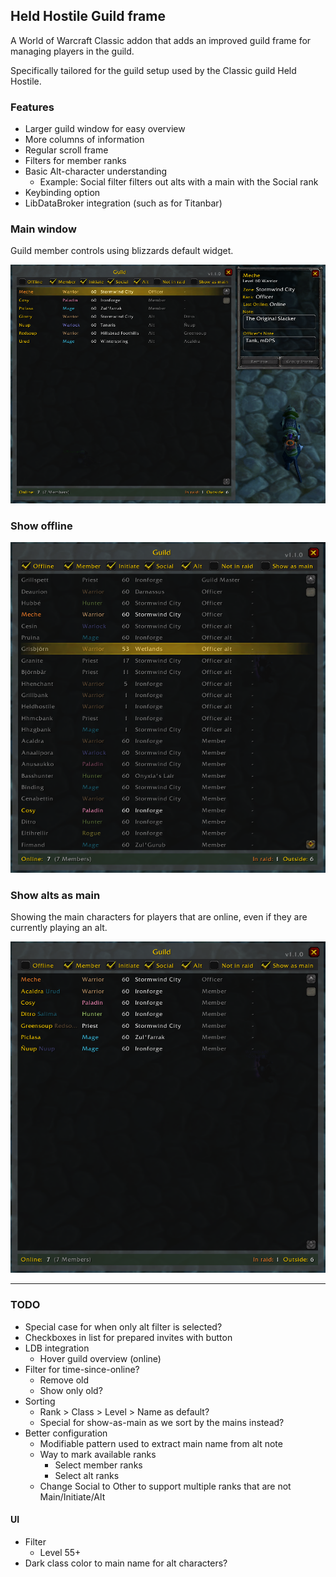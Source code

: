 ## Held Hostile Guild frame

A World of Warcraft Classic addon that adds an improved guild frame for managing players in the guild.

Specifically tailored for the guild setup used by the Classic guild Held Hostile.

### Features
- Larger guild window for easy overview
- More columns of information
- Regular scroll frame
- Filters for member ranks
- Basic Alt-character understanding
  - Example: Social filter filters out alts with a main with the Social rank
- Keybinding option
- LibDataBroker integration (such as for Titanbar)


### Main window
Guild member controls using blizzards default widget.

![Main window](Img/default.png)

### Show offline

![Titan panel](Img/offline.png)

### Show alts as main
Showing the main characters for players that are online, even if they are currently playing an alt.

![Titan panel](Img/show-as-main.png)


---

### TODO
- Special case for when only alt filter is selected?
- Checkboxes in list for prepared invites with button
- LDB integration
  - Hover guild overview (online)
- Filter for time-since-online?
  - Remove old
  - Show only old?
- Sorting
  - Rank > Class > Level > Name as default?
  - Special for show-as-main as we sort by the mains instead?
- Better configuration
  - Modifiable pattern used to extract main name from alt note
  - Way to mark available ranks
    - Select member ranks
    - Select alt ranks
  - Change Social to Other to support multiple ranks that are not Main/Initiate/Alt

#### UI
- Filter
  - Level 55+
- Dark class color to main name for alt characters?